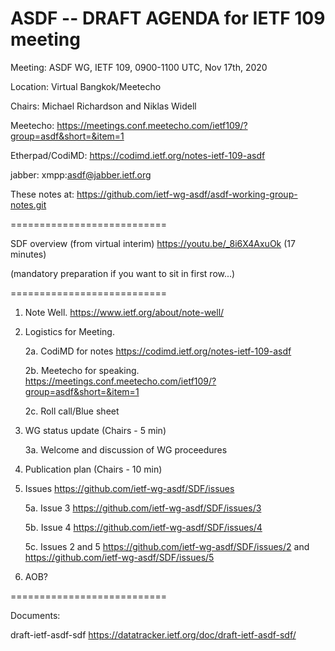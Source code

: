 # ASDF -- DRAFT AGENDA for IETF 109 meeting


Meeting: ASDF WG, IETF 109, 0900-1100 UTC, Nov 17th, 2020

Location: Virtual Bangkok/Meetecho

Chairs: Michael Richardson and Niklas Widell 

Meetecho: https://meetings.conf.meetecho.com/ietf109/?group=asdf&short=&item=1
  
Etherpad/CodiMD: https://codimd.ietf.org/notes-ietf-109-asdf

jabber:   xmpp:asdf@jabber.ietf.org

These notes at: https://github.com/ietf-wg-asdf/asdf-working-group-notes.git 

===========================

SDF overview (from virtual interim) https://youtu.be/_8i6X4AxuOk (17 minutes)

(mandatory preparation if you want to sit in first row...)

===========================

1. Note Well.  https://www.ietf.org/about/note-well/

2. Logistics for Meeting.

	2a. CodiMD for notes https://codimd.ietf.org/notes-ietf-109-asdf

	2b. Meetecho for speaking. https://meetings.conf.meetecho.com/ietf109/?group=asdf&short=&item=1

	2c. Roll call/Blue sheet

3. WG status update (Chairs - 5 min)				

	 3a. Welcome and discussion of WG proceedures

4. Publication plan (Chairs - 10 min)

5. Issues https://github.com/ietf-wg-asdf/SDF/issues

	5a. Issue 3 https://github.com/ietf-wg-asdf/SDF/issues/3
	
	5b. Issue 4 https://github.com/ietf-wg-asdf/SDF/issues/4
	
	5c. Issues 2 and 5 https://github.com/ietf-wg-asdf/SDF/issues/2  and https://github.com/ietf-wg-asdf/SDF/issues/5
      

6. AOB?  

===========================

Documents: 

draft-ietf-asdf-sdf https://datatracker.ietf.org/doc/draft-ietf-asdf-sdf/

